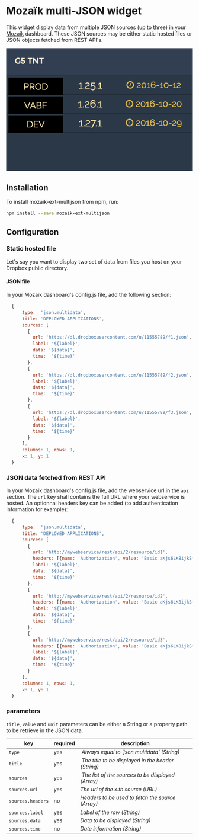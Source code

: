 # Mozaïk multi-JSON widget

This widget display data from multiple JSON sources (up to three) in your [Mozaik](http://mozaik.rocks/) dashboard.
These JSON sources may be either static hosted files or JSON objects fetched from REST API's.

![json](https://raw.githubusercontent.com/jtbonhomme/mozaik-ext-multijson/master/preview/mozaik-ext-multijson.png)

## Installation

To install mozaik-ext-multijson from npm, run:

```bash
npm install --save mozaik-ext-multijson
```

## Configuration

### Static hosted file

Let's say you want to display two set of data from files you host on your Dropbox public directory.

#### JSON file

In your Mozaik dashboard's config.js file, add the following section:

```javascript
  {
      type:  'json.multidata',
      title: 'DEPLOYED APPLICATIONS',
      sources: [
        {
          url: 'https://dl.dropboxusercontent.com/u/11555789/f1.json',
          label: '${label}',
          data: '${data}',
          time:  '${time}'
        },
        {
          url: 'https://dl.dropboxusercontent.com/u/11555789/f2.json',
          label: '${label}',
          data: '${data}',
          time:  '${time}'
        },
        {
          url: 'https://dl.dropboxusercontent.com/u/11555789/f3.json',
          label: '${label}',
          data: '${data}',
          time:  '${time}'
        }
      ],
      columns: 1, rows: 1,
      x: 1, y: 1
  }
```

### JSON data fetched from REST API

In your Mozaik dashboard's config.js file, add the webservice url in the <code>api</code> section. The <code>url</code> key shall contains the full URL where your webservice is hosted. An optionnal headers key can be added (to add authentication information for example):

```javascript
  {
      type:  'json.multidata',
      title: 'DEPLOYED APPLICATIONS',
      sources: [
        {
          url: 'http://mywebservice/rest/api/2/resource/id1',
          headers: [{name: 'Authorization', value: 'Basic aKjs6LK8ijkSfT'}, {name: 'Content-type', value: 'application/json'}],
          label: '${label}',
          data: '${data}',
          time:  '${time}'
        },
        {
          url: 'http://mywebservice/rest/api/2/resource/id2',
          headers: [{name: 'Authorization', value: 'Basic aKjs6LK8ijkSfT'}, {name: 'Content-type', value: 'application/json'}],
          label: '${label}',
          data: '${data}',
          time:  '${time}'
        },
        {
          url: 'http://mywebservice/rest/api/2/resource/id3',
          headers: [{name: 'Authorization', value: 'Basic aKjs6LK8ijkSfT'}, {name: 'Content-type', value: 'application/json'}],
          label: '${label}',
          data: '${data}',
          time:  '${time}'
        }
      ],
      columns: 1, rows: 1,
      x: 1, y: 1
  }
```

### parameters

<code>title</code>, <code>value</code> and <code>unit</code> parameters can be either a String or a property path to be retrieve in the JSON data.

key               | required | description
------------------|----------|-------------------------------------------------------------------
`type`            | yes      | *Always equal to 'json.multidata' (String)*
`title`           | yes      | *The title to be displayed in the header (String)*
`sources`         | yes      | *The list of the sources to be displayed (Array)*
`sources.url`     | yes      | *The url of the x.th source (URL)*
`sources.headers` | no       | *Headers to be used to fetch the source (Array)*
`sources.label`   | yes      | *Label of the row (String)*
`sources.data`    | yes      | *Data to be displayed (String)*
`sources.time`    | no       | *Date information (String)*


